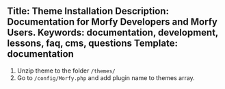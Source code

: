 Title: Theme Installation
Description: Documentation for Morfy Developers and Morfy Users.
Keywords: documentation, development, lessons, faq, cms, questions
Template: documentation
----

1. Unzip theme to the folder ```/themes/```
2. Go to ```/config/Morfy.php``` and add plugin name to themes array.